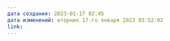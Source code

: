 ```yaml
---
дата создания: 2023-01-17 02:45
дата изменений: вторник 17-го января 2023 03:52:02
link: 
---
```



